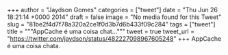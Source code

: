 
+++
author = "Jaydson Gomes"
categories = ["tweet"]
date = "Thu Jun 26 18:21:14 +0000 2014"
draft = false
image = "No media found for this Tweet"
slug = "81be2f4d7f78a320a2ce1f0d3b7d6b433f09c284"
tags = ["tweet"]
title = """AppCache é uma coisa chat..."""
tweet = true
tweet_url = "https://twitter.com/jaydson/status/482227098967605248"
+++
AppCache é uma coisa chata.
